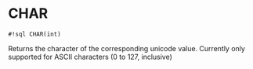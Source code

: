 # CHAR

`#!sql CHAR(int)`

Returns the character of the corresponding unicode value.
Currently only supported for ASCII characters (0 to 127,
inclusive)
